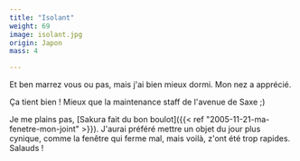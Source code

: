 ```yaml
---
title: "Isolant"
weight: 69
image: isolant.jpg
origin: Japon
mass: 4

---
```


Et ben marrez vous ou pas, mais j'ai bien mieux dormi. Mon nez a apprécié.

Ça tient bien ! Mieux que la maintenance staff de l'avenue de Saxe ;)

Je me plains pas, [Sakura fait du bon boulot]({{< ref "2005-11-21-ma-fenetre-mon-joint" >}}). J'aurai préféré mettre un objet du jour plus cynique, comme la fenêtre qui ferme mal, mais voilà, z'ont été trop rapides. Salauds !